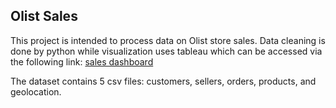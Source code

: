 ## Olist Sales

This project is intended to process data on Olist store sales. Data cleaning is done by python while visualization uses tableau which can be accessed via the following link: [sales dashboard](https://public.tableau.com/views/SalesDashboard_16873685750190/Dashboard1?:language=en-US&:sid=&:redirect=auth&:display_count=n&:origin=viz_share_link)

The dataset contains 5 csv files: customers, sellers, orders, products, and geolocation.

